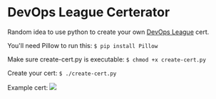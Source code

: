 # DevOps League Certerator

Random idea to use python to create your own [DevOps League](http://devopsleague.com/) cert.

You'll need Pillow to run this:
```$ pip install Pillow```

Make sure create-cert.py is executable:
```$ chmod +x create-cert.py```

Create your cert:
```$ ./create-cert.py```

Example cert:
![](https://github.com/ortizmj12/devops-league-certerator/raw/master/congratulations.png)
